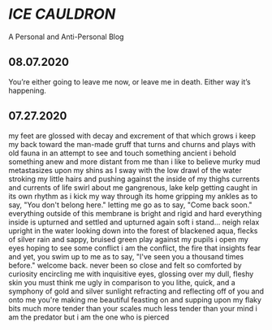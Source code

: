 # _ICE CAULDRON_
A Personal and Anti-Personal Blog



## 08.07.2020
You’re either going to leave me now, or leave me in death. Either way it’s happening. 

## 07.27.2020
my feet are glossed with decay and excrement of that which grows 
i keep my back toward the man-made gruff that turns and churns and plays with old fauna
in an attempt to see and touch something ancient
i behold something anew and more distant from me than i like to believe
murky mud metastasizes upon my shins as I sway with the low drawl of the water
stroking my little hairs and pushing against the inside of my thighs
currents and currents of life swirl about me
gangrenous, lake kelp getting caught in its own rhythm
as i kick my way through its home
gripping my ankles as to say, "You don't belong here."
letting me go as to say, "Come back soon."
everything outside of this membrane is bright and rigid and hard
everything inside is upturned and settled and upturned again 
soft
i stand...
neigh
relax upright in the water
looking down into the forest of blackened aqua, 
flecks of silver rain and sappy, bruised green play against my pupils
i open my eyes
hoping to see some conflict
i am the conflict, 
the fire that insights fear
and yet,
you swim up to me as to say, "I've seen you a thousand times before." 
welcome back.
never been so close and felt so comforted by curiosity
encircling me with inquisitive eyes,
glossing over my dull, fleshy skin
you must think me ugly 
in comparison to you
lithe, quick, and a symphony of 
gold and silver
sunlight refracting and reflecting off of you
and onto me
you're making me beautiful
feasting on and 
supping upon my flaky bits
much more tender than your scales
much less tender than your mind
i am the predator 
but i am  the one who is pierced 
